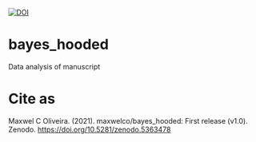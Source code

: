 [![DOI](https://zenodo.org/badge/399579759.svg)](https://zenodo.org/badge/latestdoi/399579759)

# bayes_hooded
Data analysis of manuscript

# Cite as
Maxwel C Oliveira. (2021). maxwelco/bayes_hooded: First release (v1.0). Zenodo. https://doi.org/10.5281/zenodo.5363478
